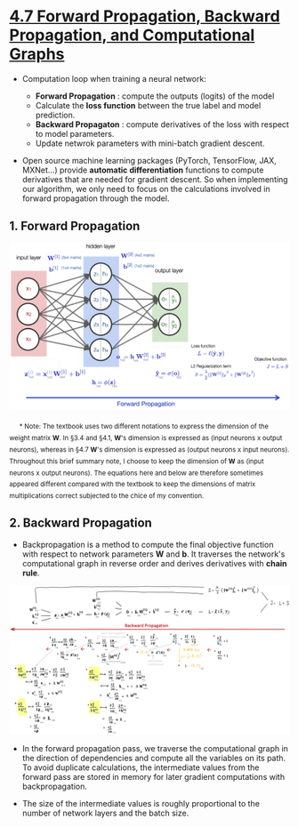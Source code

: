 # [4.7 Forward Propagation, Backward Propagation, and Computational Graphs](https://d2l.ai/chapter_multilayer-perceptrons/backprop.html)

- Computation loop when training a neural network:
  - **Forward Propagation** : compute the outputs (logits) of the model
  - Calculate the **loss function** between the true label and model prediction.
  - **Backward Propagaton** : compute derivatives of the loss with respect to model parameters.
  - Update netwrok parameters with mini-batch gradient descent.

- Open source machine learning packages (PyTorch, TensorFlow, JAX, MXNet...) provide **automatic differentiation** functions to compute derivatives that are needed for gradient descent. So when implementing our algorithm, we only need to focus on the calculations involved in forward propagation through the model.

## 1. Forward Propagation

<img src='./images/slide_forwardprop.png' width='800'/>

 &emsp; <sub> * Note: The textbook uses two different notations to express the dimension of the weight matrix **W**. In §3.4 and §4.1, **W**'s dimension is expressed as (input neurons x output neurons), whereas in §4.7 **W**'s dimension is expressed as (output neurons x input neurons). Throughout this brief summary note, I choose to keep the dimension of **W** as (input neurons x output neurons). The equations here and below are therefore sometimes appeared different compared with the textbook to keep the dimensions of matrix multiplications correct subjected to the chice of my convention.


 ## 2. Backward Propagation

- Backpropagation is a method to compute the final objective function with respect to network parameters **W** and **b**. It traverses the network's computational graph in reverse order and derives derivatives with **chain rule**.

 <img src='./images/slide_backprop.png' width='960'/>


 - In the forward propagation pass, we traverse the computational graph in the direction of dependencies and compute all the variables on its path. To avoid duplicate calculations, the intermediate values from the forward pass are stored in memory for later gradient computations with backpropagation. 

-  The size of the intermediate values is roughly proportional to the number of network layers and the batch size.